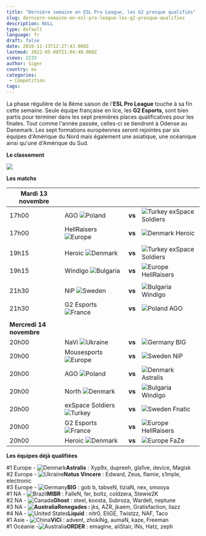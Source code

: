 ```yaml
---
title: "Dernière semaine en ESL Pro League, les G2 presque qualifiés"
slug: derniere-semaine-en-esl-pro-league-les-g2-presque-qualifies
description: NULL
type: default
language: fr
draft: false
date: 2018-11-13T12:27:43.000Z
lastmod: 2022-05-08T21:04:40.000Z
views: 2233
author: Siger
country: eu
categories:
 - Compétition
tags:
---
```

La phase régulière de la 8ème saison de l'**ESL Pro League** touche à sa fin cette semaine. Seule équipe française en lice, les **G2 Esports**, sont bien partis pour terminer dans les sept premières places qualificatives pour les finales. Tout comme l'année passée, celles-ci se tiendront à Odense au Danemark. Les sept formations européennes seront rejointes par six équipes d'Amérique du Nord mais également une asiatique, une océanique ainsi qu'une d'Amérique du Sud.

**Le classement**

![](https://flickshot-ue.s3.eu-west-2.amazonaws.com/flickshot/article/5beab917983a6/images/dCDT05gNsoazmHvEgJoEG58d4gIBmaocX392OPJ2.png)

**Les matchs**

| **Mardi 13 novembre**    |                                                        |        |                                                       |
| ------------------------ | ------------------------------------------------------ | ------ | ----------------------------------------------------- |
| 17h00                    | AGO ![Poland](/images/countries/pl.svg)⁠               | **vs** | ![Turkey](/images/countries/tr.svg)⁠ exSpace Soldiers |
| 17h00                    | HellRaisers ![Europe](/images/countries/eu.svg)⁠       | **vs** | ![Denmark](/images/countries/dk.svg)⁠ Heroic          |
| |                        |                                                        |        |                                                       |
| 19h15                    | Heroic ![Denmark](/images/countries/dk.svg)            | **vs** | ![Turkey](/images/countries/tr.svg)⁠ exSpace Soldiers |
| 19h15                    | Windigo ![Bulgaria](/images/countries/bg.svg)⁠         | **vs** | ![Europe](/images/countries/eu.svg)⁠ HellRaisers      |
| |                        |                                                        |        |                                                       |
| 21h30                    | NiP ![Sweden](/images/countries/se.svg)⁠⁠              | **vs** | ![Bulgaria](/images/countries/bg.svg)⁠ Windigo        |
| 21h30                    | G2 Esports ![France](/images/countries/fr.svg)⁠ ⁠      | **vs** | ![Poland](/images/countries/pl.svg)⁠ AGO              |
|                          |                                                        |        |                                                       |
| **Mercredi 14 novembre** |                                                        |        |                                                       |
| 20h00                    | NaVi ![Ukraine](/images/countries/ua.svg)⁠             | **vs** | ![Germany](/images/countries/de.svg)⁠ BIG             |
| 20h00                    | Mousesports ![Europe](/images/countries/eu.svg)⁠       | **vs** | ![Sweden](/images/countries/se.svg)⁠ NiP              |
| 20h00                    | AGO ![Poland](/images/countries/pl.svg)                | **vs** | ![Denmark](/images/countries/dk.svg)⁠ Astralis        |
| 20h00                    | North ![Denmark](/images/countries/dk.svg)⁠            | **vs** | ![Bulgaria](/images/countries/bg.svg)⁠ Windigo        |
| 20h00                    | exSpace Soldiers ![Turkey](/images/countries/tr.svg)⁠⁠ | **vs** | ![Sweden](/images/countries/se.svg)⁠ Fnatic           |
| 20h00                    | G2 Esports ![France](/images/countries/fr.svg)⁠        | **vs** | ![Europe](/images/countries/eu.svg)⁠ HellRaisers      |
| 20h00                    | Heroic ![Denmark](/images/countries/dk.svg)⁠⁠          | **vs** | ![Europe](/images/countries/eu.svg)⁠ FaZe             |
  
  
**Les équipes déjà qualifiées**

#1 Europe - ![Denmark](/images/countries/dk.svg)⁠**Astralis** : Xyp9x, dupreeh, gla1ve, device, Magisk  
#2 Europe - ![Ukraine](/images/countries/ua.svg)⁠**Natus Vincere** : Edward, Zeus, flamie, s1mple, electronic  
#3 Europe - ![Germany](/images/countries/de.svg)⁠**BIG** : gob b, tabseN, tiziaN, nex, smooya  
#1 NA - ![Brazil](/images/countries/br.svg)⁠**MIBR** : FalleN, fer, boltz, coldzera, Stewie2K  
#2 NA - ![Canada](/images/countries/ca.svg)⁠**Ghost** : steel, koosta, Subroza, Wardell, neptune  
#3 NA - **![Australia](/images/countries/au.svg)⁠Renegades :** jks, AZR, jkaem, Gratisfaction, liazz  
#4 NA - ![United States](/images/countries/us.svg)⁠**Liquid** : nitr0, EliGE, Twistzz, NAF, Taco  
#1 Asie - ![China](/images/countries/cn.svg)⁠**ViCi** : advent, zhokiNg, aumaN, kaze, Freeman  
#1 Océanie -![Australia](/images/countries/au.svg)⁠**ORDER** : emagine, aliStair, INs, Hatz, zeph
